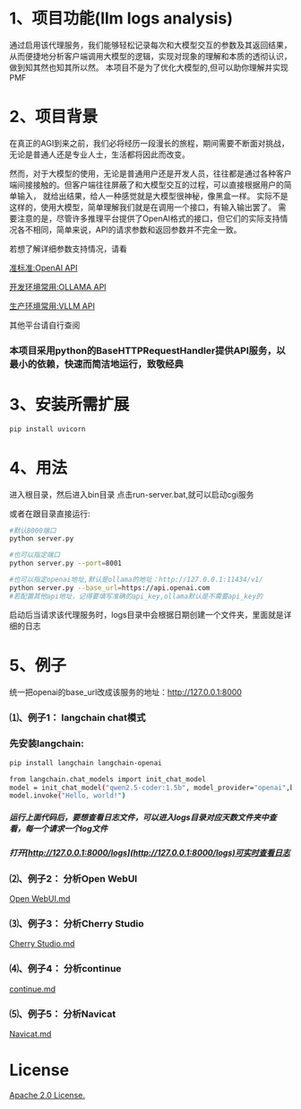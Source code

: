# 1、项目功能(llm logs analysis)
通过启用该代理服务，我们能够轻松记录每次和大模型交互的参数及其返回结果，从而便捷地分析客户端调用大模型的逻辑，实现对现象的理解和本质的透彻认识，做到知其然也知其所以然。
本项目不是为了优化大模型的,但可以助你理解并实现PMF

# 2、项目背景
在真正的AGI到来之前，我们必将经历一段漫长的旅程，期间需要不断面对挑战，无论是普通人还是专业人士，生活都将因此而改变。

然而，对于大模型的使用，无论是普通用户还是开发人员，往往都是通过各种客户端间接接触的。但客户端往往屏蔽了和大模型交互的过程，可以直接根据用户的简单输入，
就给出结果，给人一种感觉就是大模型很神秘，像黑盒一样。 实际不是这样的，使用大模型，简单理解我们就是在调用一个接口，有输入输出罢了。
需要注意的是，尽管许多推理平台提供了OpenAI格式的接口，但它们的实际支持情况各不相同，简单来说，API的请求参数和返回参数并不完全一致。

若想了解详细参数支持情况，请看

[准标准:OpenAI API](https://platform.openai.com/docs/api-reference/responses/create)

[开发环境常用:OLLAMA API](https://github.com/ollama/ollama/blob/main/docs/openai.md#supported-features)

[生产环境常用:VLLM API](https://docs.vllm.ai/en/stable/api/inference_params.html#sampling-parameters)

其他平台请自行查阅

### 本项目采用python的BaseHTTPRequestHandler提供API服务，以最小的依赖，快速而简洁地运行，致敬经典

# 3、安装所需扩展

```sh
pip install uvicorn
```

# 4、用法
进入根目录，然后进入bin目录
点击run-server.bat,就可以启动cgi服务

或者在跟目录直接运行:
```sh
#默认8000端口
python server.py

#也可以指定端口
python server.py --port=8001

#也可以指定openai地址,默认是ollama的地址：http://127.0.0.1:11434/v1/
python server.py --base_url=https://api.openai.com
#若配置其他api地址，记得要填写准确的api_key,ollama默认是不需要api_key的
```

启动后当请求该代理服务时，logs目录中会根据日期创建一个文件夹，里面就是详细的日志
# 5、例子
统一把openai的base_url改成该服务的地址：http://127.0.0.1:8000
### ⑴、例子1： langchain chat模式
### 先安装langchain:
```sh
pip install langchain langchain-openai
```

```sh
from langchain.chat_models import init_chat_model
model = init_chat_model("qwen2.5-coder:1.5b", model_provider="openai",base_url='http://127.0.0.1:8000',api_key='ollama')
model.invoke("Hello, world!")
```
##### 运行上面代码后，要想查看日志文件，可以进入logs目录对应天数文件夹中查看，每一个请求一个log文件
##### 打开[http://127.0.0.1:8000/logs](http://127.0.0.1:8000/logs)可实时查看日志

### ⑵、例子2： 分析Open WebUI
[Open WebUI.md](docs/Open%20WebUI.md)

### ⑶、例子3： 分析Cherry Studio
[Cherry Studio.md](docs/Cherry%20Studio.md)

### ⑷、例子4： 分析continue
[continue.md](docs/continue.md)

### ⑸、例子5： 分析Navicat
[Navicat.md](docs/Navicat.md)

# License
[Apache 2.0 License.](LICENSE)
